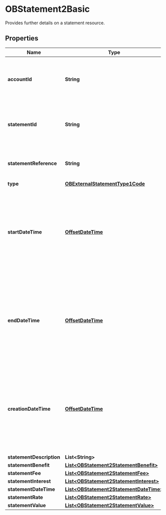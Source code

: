 

# OBStatement2Basic

Provides further details on a statement resource.
## Properties

Name | Type | Description | Notes
------------ | ------------- | ------------- | -------------
**accountId** | **String** | A unique and immutable identifier used to identify the account resource. This identifier has no meaning to the account owner. | 
**statementId** | **String** | Unique identifier for the statement resource within an servicing institution. This identifier is both unique and immutable. |  [optional]
**statementReference** | **String** | Unique reference for the statement. This reference may be optionally populated if available. |  [optional]
**type** | [**OBExternalStatementType1Code**](OBExternalStatementType1Code.md) |  | 
**startDateTime** | [**OffsetDateTime**](OffsetDateTime.md) | Date and time at which the statement period starts.All dates in the JSON payloads are represented in ISO 8601 date-time format.  All date-time fields in responses must include the timezone. An example is below: 2017-04-05T10:43:07+00:00 | 
**endDateTime** | [**OffsetDateTime**](OffsetDateTime.md) | Date and time at which the statement period ends.All dates in the JSON payloads are represented in ISO 8601 date-time format.  All date-time fields in responses must include the timezone. An example is below: 2017-04-05T10:43:07+00:00 | 
**creationDateTime** | [**OffsetDateTime**](OffsetDateTime.md) | Date and time at which the resource was created.All dates in the JSON payloads are represented in ISO 8601 date-time format.  All date-time fields in responses must include the timezone. An example is below: 2017-04-05T10:43:07+00:00 | 
**statementDescription** | **List&lt;String&gt;** |  |  [optional]
**statementBenefit** | [**List&lt;OBStatement2StatementBenefit&gt;**](OBStatement2StatementBenefit.md) |  |  [optional]
**statementFee** | [**List&lt;OBStatement2StatementFee&gt;**](OBStatement2StatementFee.md) |  |  [optional]
**statementInterest** | [**List&lt;OBStatement2StatementInterest&gt;**](OBStatement2StatementInterest.md) |  |  [optional]
**statementDateTime** | [**List&lt;OBStatement2StatementDateTime&gt;**](OBStatement2StatementDateTime.md) |  |  [optional]
**statementRate** | [**List&lt;OBStatement2StatementRate&gt;**](OBStatement2StatementRate.md) |  |  [optional]
**statementValue** | [**List&lt;OBStatement2StatementValue&gt;**](OBStatement2StatementValue.md) |  |  [optional]



